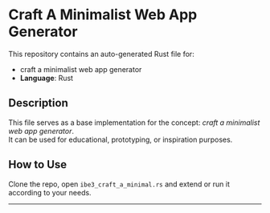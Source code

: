 # Craft A Minimalist Web App Generator

This repository contains an auto-generated Rust file for:

- craft a minimalist web app generator
- **Language**: Rust

## Description

This file serves as a base implementation for the concept: *craft a minimalist web app generator*.  
It can be used for educational, prototyping, or inspiration purposes.

## How to Use

Clone the repo, open `ibe3_craft_a_minimal.rs` and extend or run it according to your needs.

---


